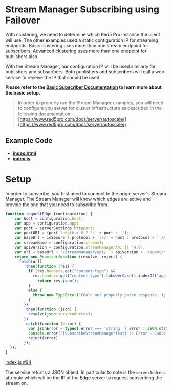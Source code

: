 # Stream Manager Subscribing using Failover

With clustering, we need to determine which Red5 Pro instance the client will use. The other examples used a static configuration IP for streaming endpoints. Basic clustering uses more than one stream endpoint for subscribers. Advanced clustering uses more than one endpoint for publishers also.

With the Stream Manager, our configuration IP will be used similarly for publishers and subscribers. Both publishers and subscribers will call a web service to receive the IP that should be used.

**Please refer to the [Basic Subscriber Documentation](../subscribe/README.md) to learn more about the basic setup.**

> In order to properly run the Stream Manager examples, you will need to configure you server for cluster infrastructure as described in the following documentation: [https://www.red5pro.com/docs/server/autoscale/](https://www.red5pro.com/docs/server/autoscale/).

## Example Code
- **[index.html](index.html)**
- **[index.js](index.js)**

# Setup

In order to subscribe, you first need to connect to the origin server's Stream Manager. The Stream Manager will know which edges are active and provide the one that you need to subscribe from.

```js
function requestEdge (configuration) {
    var host = configuration.host;
    var app = configuration.app;
    var port = serverSettings.httpport;
    var portURI = (port.length > 0 ? ':' + port : '');
    var baseUrl = isSecure ? protocol + '://' + host : protocol + '://' + host + portURI;
    var streamName = configuration.stream1;
    var apiVersion = configuration.streamManagerAPI || '4.0';
    var url = baseUrl + '/streammanager/api/' + apiVersion + '/event/' + app + '/' + streamName + '?action=subscribe';
    return new Promise(function (resolve, reject) {
      fetch(url)
        .then(function (res) {
          if (res.headers.get("content-type") &&
            res.headers.get("content-type").toLowerCase().indexOf("application/json") >= 0) {
              return res.json();
          }
          else {
            throw new TypeError('Could not properly parse response.');
          }
        })
        .then(function (json) {
          resolve(json.serverAddress);
        })
        .catch(function (error) {
          var jsonError = typeof error === 'string' ? error : JSON.stringify(error, null, 2)
          console.error('[SubscribeStreamManagerTest] :: Error - Could not request Edge IP from Stream Manager. ' + jsonError)
          reject(error)
        });
  });
}
```

[index.js #94](index.js#L94)

The service returns a JSON object. In particular to note is the `serverAddress` attribute which will be the IP of the Edge server to request subscribing the stream on.
